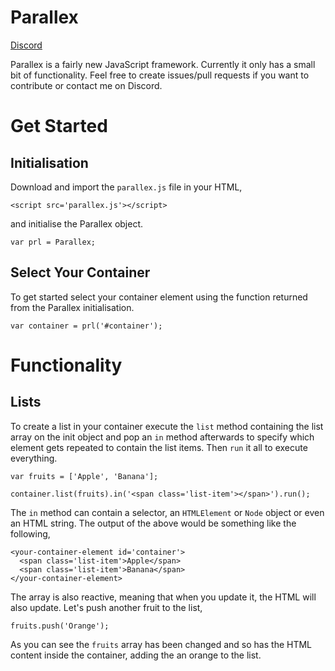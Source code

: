 # Parallex

[Discord](https://discord.gg/gqgnAcJ)

Parallex is a fairly new JavaScript framework. Currently it only has a small bit of functionality. Feel free to create issues/pull requests if you want to contribute or contact me on Discord.

# Get Started

## Initialisation

Download and import the `parallex.js` file in your HTML,

    <script src='parallex.js'></script>
    
and initialise the Parallex object.

    var prl = Parallex;
      
## Select Your Container

To get started select your container element using the function returned from the Parallex initialisation.

    var container = prl('#container');
    
# Functionality

## Lists

To create a list in your container execute the `list` method containing the list array on the init object and pop an `in` method afterwards to specify which element gets repeated to contain the list items. Then `run` it all to execute everything.

    var fruits = ['Apple', 'Banana'];
    
    container.list(fruits).in('<span class='list-item'></span>').run();
    
The `in` method can contain a selector, an `HTMLElement` or `Node` object or even an HTML string. The output of the above would be something like the following,

    <your-container-element id='container'>
      <span class='list-item'>Apple</span>
      <span class='list-item'>Banana</span>
    </your-container-element>
    
The array is also reactive, meaning that when you update it, the HTML will also update. Let's push another fruit to the list,

    fruits.push('Orange');

As you can see the `fruits` array has been changed and so has the HTML content inside the container, adding the an orange to the list.
    
